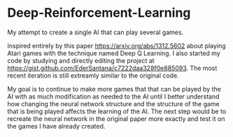 # Deep-Reinforcement-Learning
My attempt to create a single AI that can play several games.

Inspired entirely by this paper https://arxiv.org/abs/1312.5602 about playing Atari games with the technique named Deep Q Learning.
I also started my code by studying and directly editing the project at https://gist.github.com/EderSantana/c7222daa328f0e885093. The most recent iteration is still extreamly similar to the original code.

My goal is to continue to make more games that that can be played by the AI with as much modification as needed to the AI until I better understand how changing the neural network structure and the structure of the game that is being played affects the learning of the AI. The next step would be to recreate the neural network in the original paper more exactly and test it on the games I have already created.
